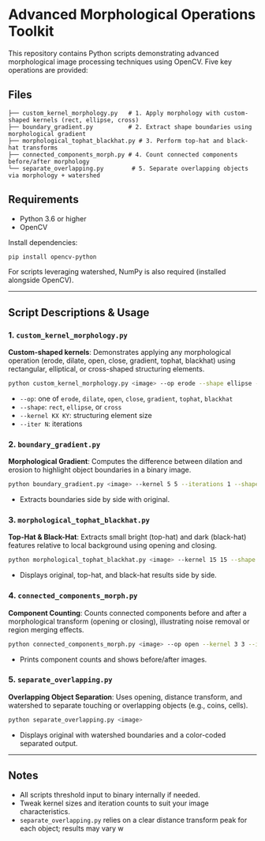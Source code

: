 # Advanced Morphological Operations Toolkit

This repository contains Python scripts demonstrating advanced morphological image processing techniques using OpenCV. Five key operations are provided:

## Files

```
├── custom_kernel_morphology.py   # 1. Apply morphology with custom-shaped kernels (rect, ellipse, cross)
├── boundary_gradient.py          # 2. Extract shape boundaries using morphological gradient
├── morphological_tophat_blackhat.py # 3. Perform top-hat and black-hat transforms
├── connected_components_morph.py # 4. Count connected components before/after morphology
└── separate_overlapping.py        # 5. Separate overlapping objects via morphology + watershed
```

## Requirements

* Python 3.6 or higher
* OpenCV

Install dependencies:

```bash
pip install opencv-python
```

For scripts leveraging watershed, NumPy is also required (installed alongside OpenCV).

---

## Script Descriptions & Usage

### 1. `custom_kernel_morphology.py`

**Custom-shaped kernels**: Demonstrates applying any morphological operation (erode, dilate, open, close, gradient, tophat, blackhat) using rectangular, elliptical, or cross-shaped structuring elements.

```bash
python custom_kernel_morphology.py <image> --op erode --shape ellipse --kernel 7 3 --iter 2
```

* `--op`: one of `erode`, `dilate`, `open`, `close`, `gradient`, `tophat`, `blackhat`
* `--shape`: `rect`, `ellipse`, or `cross`
* `--kernel KX KY`: structuring element size
* `--iter N`: iterations

### 2. `boundary_gradient.py`

**Morphological Gradient**: Computes the difference between dilation and erosion to highlight object boundaries in a binary image.

```bash
python boundary_gradient.py <image> --kernel 5 5 --iterations 1 --shape rect
```

* Extracts boundaries side by side with original.

### 3. `morphological_tophat_blackhat.py`

**Top-Hat & Black-Hat**: Extracts small bright (top-hat) and dark (black-hat) features relative to local background using opening and closing.

```bash
python morphological_tophat_blackhat.py <image> --kernel 15 15 --shape rect
```

* Displays original, top-hat, and black-hat results side by side.

### 4. `connected_components_morph.py`

**Component Counting**: Counts connected components before and after a morphological transform (opening or closing), illustrating noise removal or region merging effects.

```bash
python connected_components_morph.py <image> --op open --kernel 3 3 --iterations 1
```

* Prints component counts and shows before/after images.

### 5. `separate_overlapping.py`

**Overlapping Object Separation**: Uses opening, distance transform, and watershed to separate touching or overlapping objects (e.g., coins, cells).

```bash
python separate_overlapping.py <image>
```

* Displays original with watershed boundaries and a color-coded separated output.

---

## Notes

* All scripts threshold input to binary internally if needed.
* Tweak kernel sizes and iteration counts to suit your image characteristics.
* `separate_overlapping.py` relies on a clear distance transform peak for each object; results may vary w
